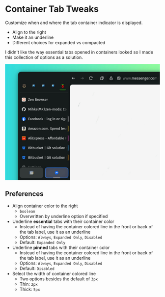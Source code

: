 
# Container Tab Tweaks

Customize when and where the tab container indicator is displayed.

- Align to the right
- Make it an underline
- Different choices for expanded vs compacted

I didn't like the way essential tabs opened in containers looked so I made this collection of options as a solution.

![Screenshot of customized tabs](https://raw.githubusercontent.com/MihkelMK/zen-mods/refs/heads/main/container_tab_tweaks/image.png)

## Preferences

- Align container color to the right
  - `boolean`
  - Overwritten by underline option if specified
- Underline **essential** tabs with their container color
  - Instead of having the container colored line in the front or back of the tab label, use it as an underline
  - Options: `Always`, `Expanded Only`, `Disabled`
  - Default: `Expanded Only`
- Underline **pinned** tabs with their container color
  - Instead of having the container colored line in the front or back of the tab label, use it as an underline
  - Options: `Always`, `Expanded Only`, `Disabled`
  - Default: `Disabled`
- Select the width of container colored line
  - Two options besides the default of `3px`
  - Thin: `2px`
  - Thick: `5px`

